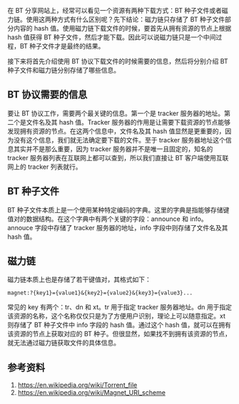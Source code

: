 在 BT 分享网站上，经常可以看见一个资源有两种下载方式：BT 种子文件或者磁力链。使用这两种方式有什么区别呢？先下结论：磁力链只存储了 BT 种子文件部分内容的 hash 值。使用磁力链下载文件的时候，要首先从拥有资源的节点上根据 hash 值获得 BT 种子文件，然后才能下载。因此可以说磁力链只是一个中间过程，BT 种子文件才是最终的结果。

接下来将首先介绍使用 BT 协议下载文件的时候需要的信息，然后将分别介绍 BT 种子文件和磁力链分别存储了哪些信息。

## BT 协议需要的信息

要让 BT 协议工作，需要两个最关键的信息。第一个是 tracker 服务器的地址。第二个是文件名及其 hash 值。Tracker 服务器的作用是让需要下载资源的节点能够发现拥有资源的节点。在这两个信息中，文件名及其 hash 值显然是更重要的，因为没有这个信息，我们就无法确定要下载的文件。至于 tracker 服务器地址这个信息其实并不是那么重要，因为 tracker 服务器并不是唯一且固定的，知名的 tracker 服务器列表在互联网上都可以查到，所以我们直接让 BT 客户端使用互联网上的 tracker 列表就行。

## BT 种子文件

BT 种子文件本质上是一个使用某种特定编码的字典。这里的字典是指能够存储键值对的数据结构。在这个字典中有两个关键的字段：announce 和 info。annouce 字段中存储了 tracker 服务器的地址，info 字段中则存储了文件名及其 hash 值。

## 磁力链

磁力链本质上也是存储了若干键值对，其格式如下：

```
magnet:?{key1}={value1}&{key2}={value2}&{key3}={value3}...
```

常见的 key 有两个：tr、dn 和 xt。tr 用于指定 tracker 服务器地址。dn 用于指定该资源的名称，这个名称仅仅只是为了方便用户识别，理论上可以随意指定。xt 则存储了 BT 种子文件中 info 字段的 hash 值。通过这个 hash 值，就可以在拥有该资源的节点上获取对应的 BT 种子。但很显然，如果找不到拥有该资源的节点，就无法通过磁力链获取文件的具体信息。

## 参考资料

1. https://en.wikipedia.org/wiki/Torrent_file
2. https://en.wikipedia.org/wiki/Magnet_URI_scheme
